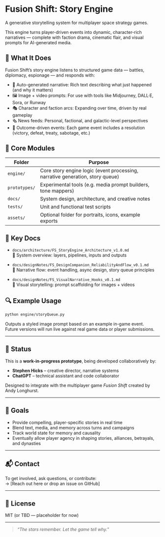 # Fusion Shift: Story Engine
A generative storytelling system for multiplayer space strategy games.

This engine turns player-driven events into dynamic, character-rich narratives — complete with faction drama, cinematic flair, and visual prompts for AI-generated media.

## 🚀 What It Does
Fusion Shift’s story engine listens to structured game data — battles, diplomacy, espionage — and responds with:

- 📝 Auto-generated narrative: Rich text describing what just happened (and why it matters)
- 🖼 Image + video prompts: For use with tools like Midjourney, DALL·E, Sora, or Runway
- 🎭 Character and faction arcs: Expanding over time, driven by real gameplay
- 🗞 News feeds: Personal, factional, and galactic-level perspectives
- 🧠 Outcome-driven events: Each game event includes a resolution (victory, defeat, treaty, sabotage, etc.)

## 🧠 Core Modules

| Folder       | Purpose |
|--------------|---------|
| `engine/`    | Core story engine logic (event processing, narrative generation, story queue) |
| `prototypes/`| Experimental tools (e.g. media prompt builders, tone mappers) |
| `docs/`      | System design, architecture, and creative notes |
| `tests/`     | Unit and functional test scripts |
| `assets/`    | Optional folder for portraits, icons, example exports |

## 📄 Key Docs

- `docs/architecture/FS_StoryEngine_Architecture_v1.0.md`  
  🔧 System overview: layers, pipelines, inputs and outputs

- `docs/designNotes/FS_DesignCompanion_ReliabilityAndFlow_v0.1.md`  
  🧭 Narrative flow: event handling, async design, story queue principles

- `docs/designNotes/FS_VisualNarrative_Hooks_v0.1.md`  
  🎨 Visual storytelling: prompt scaffolding for images + videos

## 🔍 Example Usage

```bash
python engine/storyQueue.py

```


Outputs a styled image prompt based on an example in-game event.  
Future versions will run live against real game data or player submissions.

---

## 🧪 Status

This is a **work-in-progress prototype**, being developed collaboratively by:

- **Stephen Hicks** – creative director, narrative systems  
- **ChatGPT** – technical assistant and code collaborator

Designed to integrate with the multiplayer game *Fusion Shift* created by Andy Longhurst.

---

## 🌱 Goals

- Provide compelling, player-specific stories in real time  
- Blend text, media, and memory across turns and campaigns
- Track world state for memory and causality  
- Eventually allow player agency in shaping stories, alliances, betrayals, and dynasties

---

## 📬 Contact

To get involved, ask questions, or contribute:  
→ [Reach out here or drop an issue on GitHub]

---

## 📜 License

MIT (or TBD — placeholder for now)

---

> *“The stars remember. Let the game tell why.”*
